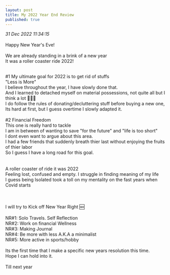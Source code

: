 ```yaml
---
layout: post
title: My 2022 Year End Review
published: true
---
```

_31 Dec 2022 11:34:15_
<br>
<br>
Happy New Year's Eve!
<br>
<br>
We are already standing in a brink of a new year
<br>
It was a roller coaster ride 2022!
<br>
<!--more-->
<br>
#1 My ultimate goal for 2022 is to get rid of stuffs
<br>
"Less is More"
<br>
I believe throughout the year, I have slowly done that.
<br>
And I learned to detached myself on material possessions, not quite all but I think a lot 🤷🏻‍♀️
<br>
I do follow the rules of donating/decluttering stuff before buying a new one, 
<br>
Its hard at first, but I guess overtime I slowly adapted it.
<br>
<br>
#2 Financial Freedom
<br>
This one is really hard to tackle
<br>
I am in between of wanting to save "for the future" and "life is too short"
<br>
I dont even want to argue about this area.
<br>
I had a few friends that suddenly breath thier last without enjoying the fruits of thier labor
<br>
So I guess I have a long road for this goal.
<br>
<br>
<br>
A roller coaster of ride it was 2022
<br>
Feeling lost, confused and empty. I struggle in finding meaning of my life
<br>
I guess being Isolated took a toll on my mentality on the fast years when Covid starts
<br>
<br>
<br>
<br>
I will try to Kick off New Year Right 🆕
<br>
<br>
NR#1: Solo Travels. Self Reflection
<br>
NR#2: Work on financial Wellness
<br>
NR#3: Making Journal
<br>
NR#4: Be more with less A.K.A a minimalist
<br>
NR#5: More active in sports/hobby
<br>
<br>
Its the first time that I make a specific new years resolution this time. 
<br>
Hope I can hold into it.
<br>
<br>
Till next year 




       

